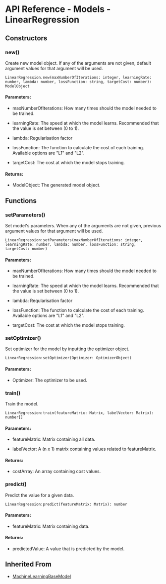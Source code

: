 # API Reference - Models - LinearRegression

## Constructors

### new()

Create new model object. If any of the arguments are not given, default argument values for that argument will be used.

```
LinearRegression.new(maxNumberOfIterations: integer, learningRate: number, lambda: number, lossFunction: string, targetCost: number): ModelObject
```

#### Parameters:

* maxNumberOfIterations: How many times should the model needed to be trained.

* learningRate: The speed at which the model learns. Recommended that the value is set between (0 to 1).

* lambda: Regularisation factor

* lossFunction: The function to calculate the cost of each training. Available options are "L1" and "L2".

* targetCost: The cost at which the model stops training.

#### Returns:

* ModelObject: The generated model object.

## Functions

### setParameters()

Set model's parameters. When any of the arguments are not given, previous argument values for that argument will be used.

```
LinearRegression:setParameters(maxNumberOfIterations: integer, learningRate: number, lambda: number, lossFunction: string, targetCost: number)
```

#### Parameters:

* maxNumberOfIterations: How many times should the model needed to be trained.

* learningRate: The speed at which the model learns. Recommended that the value is set between (0 to 1).

* lambda: Reqularisation factor

* lossFunction: The function to calculate the cost of each training. Available options are "L1" and "L2".

* targetCost: The cost at which the model stops training.

### setOptimizer()

Set optimizer for the model by inputting the optimizer object.

```
LinearRegression:setOptimizer(Optimizer: OptimizerObject)
```

#### Parameters:

* Optimizer: The optimizer to be used.

### train()

Train the model.

```
LinearRegression:train(featureMatrix: Matrix, labelVector: Matrix): number[]
```

#### Parameters:

* featureMatrix: Matrix containing all data.

* labelVector: A (n x 1) matrix containing values related to featureMatrix.

#### Returns:

* costArray: An array containing cost values.

### predict()

Predict the value for a given data.

```
LinearRegression:predict(featureMatrix: Matrix): number
```

#### Parameters:

* featureMatrix: Matrix containing data.

#### Returns:

* predictedValue: A value that is predicted by the model.

## Inherited From

* [MachineLearningBaseModel](/MachineLearningBaseModel.md)
